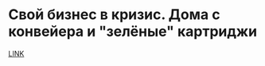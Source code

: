 # Свой бизнес в кризис. Дома с конвейера и "зелёные" картриджи



[LINK](https://varlamov.ru/1370216.html)